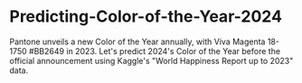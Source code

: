 # Predicting-Color-of-the-Year-2024
Pantone unveils a new Color of the Year annually, with Viva Magenta 18-1750 #BB2649 in 2023. Let's predict 2024's Color of the Year before the official announcement using Kaggle's "World Happiness Report up to 2023" data.
